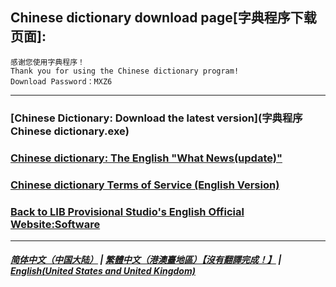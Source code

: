 ## Chinese dictionary download page[字典程序下载页面]:

 ```
感谢您使用字典程序！
Thank you for using the Chinese dictionary program!
Download Password：MXZ6
```

------------
### [Chinese Dictionary: Download the latest version](字典程序 Chinese dictionary.exe)
### [Chinese dictionary: The English "What News(update)"](Chinese_dictionary_update)
### [Chinese dictionary Terms of Service (English Version)](Chinese_dictionary_Service_Terms)
### [Back to LIB Provisional Studio's English Official Website:Software](Software)
------------

##### [简体中文（中国大陆）](https://libps.github.io/Chinese_dictionary) | [繁體中文（港澳臺地區）【沒有翻譯完成！】](https://libps.github.io/tc/Chinese_dictionary) | **[English(United States and United Kingdom)](https://libps.github.io/en/Chinese_dictionary)**
